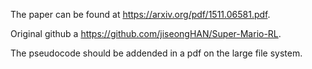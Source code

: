 The paper can be found at https://arxiv.org/pdf/1511.06581.pdf.

Original github a https://github.com/jiseongHAN/Super-Mario-RL. 

The pseudocode should be addended in a pdf on the large file system.
